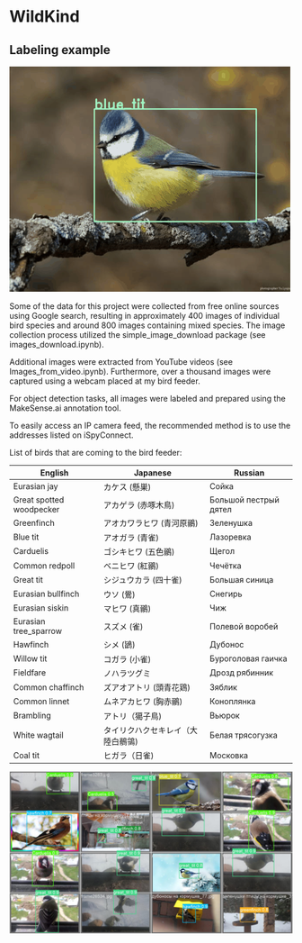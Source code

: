# WildKind

## Labeling example

![Labeling example](/images/birds_labels.gif?raw=true)


Some of the data for this project were collected from free online sources using Google search, resulting in approximately 400 images of individual bird species and around 800 images containing mixed species. The image collection process utilized the simple_image_download package (see images_download.ipynb).

Additional images were extracted from YouTube videos (see Images_from_video.ipynb). Furthermore, over a thousand images were captured using a webcam placed at my bird feeder.

For object detection tasks, all images were labeled and prepared using the MakeSense.ai annotation tool.

To easily access an IP camera feed, the recommended method is to use the addresses listed on iSpyConnect.

List of birds that are coming to the bird feeder:

|English                 |Japanese         |Russian              |
|------------------------|-----------------|---------------------|
|Eurasian jay            |カケス (懸巣)         |Сойка                |
|Great spotted woodpecker|アカゲラ (赤啄木鳥)      |Большой пестрый дятел|
|Greenfinch              |アオカワラヒワ (青河原鶸)   |Зеленушка            |
|Blue tit                |アオガラ (青雀)        |Лазоревка            |
|Carduelis               |ゴシキヒワ (五色鶸)      |Щегол                |
|Common redpoll          |ベニヒワ (紅鶸)        |Чечётка              |
|Great tit               |シジュウカラ (四十雀)     |Большая синица       |
|Eurasian bullfinch      |ウソ (鷽)           |Снегирь              |
|Eurasian siskin         |マヒワ (真鶸)         |Чиж                  |
|Eurasian tree_sparrow   |スズメ (雀)          |Полевой воробей      |
|Hawfinch                |シメ (鴲)           |Дубонос              |
|Willow tit              |コガラ (小雀)         |Буроголовая гаичка   |
|Fieldfare               |ノハラツグミ           |Дрозд рябинник       |
|Common chaffinch        |ズアオアトリ (頭青花鶏)    |Зяблик               |
|Common linnet           |ムネアカヒワ (胸赤鶸)     |Коноплянка           |
|Brambling               |アトリ（獦子鳥)         |Вьюрок               |
|White wagtail           |タイリクハクセキレイ（大陸白鶺鴒)|Белая трясогузка     |
|Coal tit                |ヒガラ（日雀)          |Московка             |



![Labeling example](/images/yolo_predictions.jpg?raw=true)

